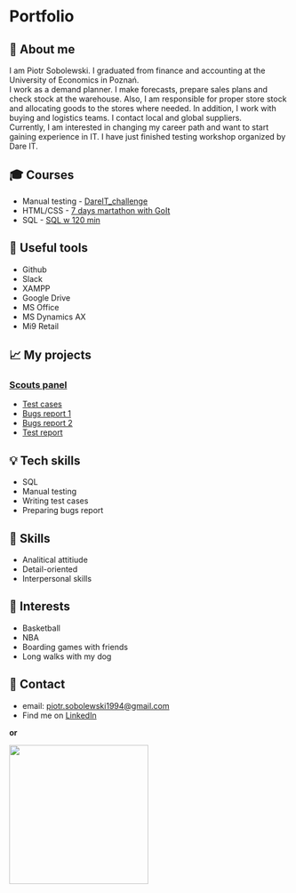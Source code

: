 # Portfolio

## :boy: About me 

I am Piotr Sobolewski. I graduated from finance and accounting at the University of Economics in Poznań. <br>
I work as a demand planner. I make forecasts, prepare sales plans and check stock at the warehouse. Also, I am responsible for proper store stock and allocating goods to the stores where needed. In addition, I work with buying and logistics teams. I contact local and global suppliers.  <br>
Currently, I am interested in changing my career path and want to start gaining experience in IT. I have just finished testing workshop organized by    Dare IT.


## :mortar_board: Courses 
* Manual testing - [DareIT_challenge](https://www.dareit.io/challenges/qa-manual-testing)
* HTML/CSS - [7 days martathon with GoIt](https://m.goit.global/pl/?utm_source=site&utm_medium=mainsite&utm_campaign=button)
* SQL - [SQL w 120 min](https://www.kursysql.pl/)

## :wrench: Useful tools
* Github 
* Slack
* XAMPP
* Google Drive
* MS Office
* MS Dynamics AX
* Mi9 Retail

## :chart_with_upwards_trend: My projects
### [Scouts panel](https://scouts.futbolkolektyw.pl/login)
* [Test cases](https://docs.google.com/spreadsheets/d/1GKEol7qXYTJC702BSuO5UA6nBO4VGaeRlJz4aEMWQjU/edit?usp=sharing)
* [Bugs report 1](https://docs.google.com/spreadsheets/d/168EeoYm0BrpWD-Cd90qh1_G7bxHDfJ5zn5qIMNWSWvY/edit?usp=sharing)
* [Bugs report 2](https://docs.google.com/spreadsheets/d/1hAifpGW5oRbkTJNaqD8NBT2tYIjGNixMpxtnXWeofNQ/edit?usp=sharing)
* [Test report](https://docs.google.com/document/d/11ImyNClpeZSjrsCMDP0F3HBYX2PWNdFbvWF78oco2S4/edit?usp=sharing)


## :bulb: Tech skills
* SQL
* Manual testing
* Writing test cases
* Preparing bugs report

## :dart: Skills
* Analitical attitiude
* Detail-oriented
* Interpersonal skills

## :basketball: Interests
* Basketball
* NBA
* Boarding games with friends
* Long walks with my dog

## :email: Contact
* email: piotr.sobolewski1994@gmail.com
* Find me on [LinkedIn](https://www.linkedin.com/in/piotr-sobolewski1994/) <br>

<b> or </b>

<img src="https://user-images.githubusercontent.com/121132379/220452334-e3a5f01f-5fa0-4895-b509-4f33e58052c4.png" width=250 height =250> <br>


